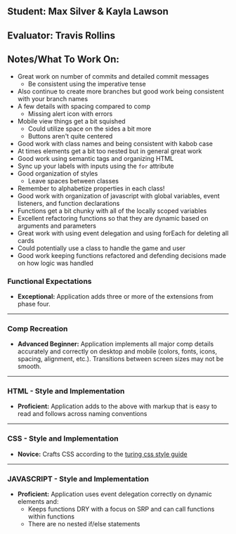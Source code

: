 ## Student: Max Silver & Kayla Lawson
## Evaluator: Travis Rollins
## Notes/What To Work On:
* Great work on number of commits and detailed commit messages
    * Be consistent using the imperative tense
* Also continue to create more branches but good work being consistent with your branch names
* A few details with spacing compared to comp
    - Missing alert icon with errors
* Mobile view things get a bit squished 
    * Could utilize space on the sides a bit more
    * Buttons aren't quite centered
* Good work with class names and being consistent with kabob case
* At times elements get a bit too nested but in general great work
* Good work using semantic tags and organizing HTML
* Sync up your labels with inputs using the `for` attribute
* Good organization of styles
    * Leave spaces between classes
* Remember to alphabetize properties in each class!
* Good work with organization of javascript with global variables, event listeners, and function declarations
* Functions get a bit chunky with all of the locally scoped variables
* Excellent refactoring functions so that they are dynamic based on arguments and parameters
* Great work with using event delegation and using forEach for deleting all cards
* Could potentially use a class to handle the game and user
* Good work keeping functions refactored and defending decisions made on how logic was handled
    

### Functional Expectations

* __Exceptional:__ Application adds three or more of the extensions from phase four.

------------------------------------------------------------------

### Comp Recreation

* __Advanced Beginner:__ Application implements all major comp details accurately and correctly on desktop and mobile (colors, fonts, icons, spacing, alignment,  etc.). Transitions between screen sizes may not be smooth.

------------------------------------------------------------------

### HTML - Style and Implementation

* __Proficient:__ Application adds to the above with markup that is easy to read and follows across naming conventions

------------------------------------------------------------------

### CSS - Style and Implementation

* __Novice:__ Crafts CSS according to the [turing css style guide](https://github.com/turingschool-examples/css)

------------------------------------------------------------------

### JAVASCRIPT - Style and Implementation

* __Proficient:__ Application uses event delegation correctly on dynamic elements and:
  * Keeps functions DRY with a focus on SRP and can call functions within functions
  * There are no nested if/else statements